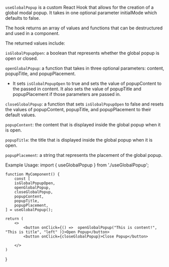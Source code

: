 `useGlobalPopup` is a custom React Hook that allows for the creation of a global modal popup. It takes in one optional parameter initialMode which defaults to false.

The hook returns an array of values and functions that can be destructured and used in a component.

The returned values include:

`isGlobalPopupOpen`: a boolean that represents whether the global popup is open or closed.

`openGlobalPopup`: a function that takes in three optional parameters: content, popupTitle, and popupPlacement. 
- It sets `isGlobalPopupOpen` to true and sets the value of popupContent to the passed in content. It also sets the value of popupTitle and popupPlacement if those parameters are passed in.

`closeGlobalPopup`: a function that sets `isGlobalPopupOpen` to false and resets the values of popupContent, popupTitle, and popupPlacement to their default values.

`popupContent`: the content that is displayed inside the global popup when it is open.

`popupTitle`: the title that is displayed inside the global popup when it is open.

`popupPlacement`: a string that represents the placement of the global popup.

<!-- This hook works with GlobalPopup.tsx, which is being rendered in App.tsx -->

Example Usage: 
import { useGlobalPopup } from './useGlobalPopup';

    function MyComponent() {
        const [
        isGlobalPopupOpen,
        openGlobalPopup,
        closeGlobalPopup,
        popupContent,
        popupTitle,
        popupPlacement,
    ] = useGlobalPopup();

    return (
        <>
            <button onClick={() =>  openGlobalPopup("This is content!", "This is title", "left" )}>Open Popup</button>
            <button onClick={closeGlobalPopup}>Close Popup</button>
          
        </>
    )
}
